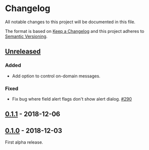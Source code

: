 # Changelog
All notable changes to this project will be documented in this file.

The format is based on [Keep a Changelog](https://keepachangelog.com/en/1.0.0/)
and this project adheres to [Semantic Versioning](https://semver.org/spec/v2.0.0.html).

## [Unreleased]

### Added
 - Add option to control on-domain messages.

### Fixed
 - Fix bug where field alert flags don't show alert dialog. [#290](https://github.com/zaproxy/zap-hud/issues/290)

## [0.1.1] - 2018-12-06

## [0.1.0] - 2018-12-03
First alpha release.

[Unreleased]: https://github.com/zaproxy/zap-hud/compare/v0.1.1..HEAD
[0.1.1]: https://github.com/zaproxy/zap-hud/compare/v0.1.0...v0.1.1
[0.1.0]: https://github.com/zaproxy/zap-hud/compare/f41b7a279a3a2d86edbf22e7d48d6b9c24e768c8...v0.1.0